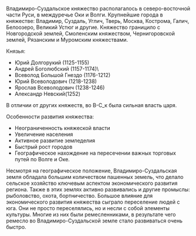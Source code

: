 
Владимиро-Суздальское княжество располагалось в северо-восточной части Руси, в междуречье Оки и Волги.
Крупнейшие города в княжестве: Владимир, Суздаль, Углич, Тверь, Москва, Кострома, Галич, Белоозеро, Великий Устюг и другие.
Княжество границило с Новгородской землей, Смоленским княжеством, Чернигоровской землей, Рязанским и Муромским княжествами. 

Князья:
- Юрий Долгорукий (1125-1155)
- Андрей Боголюбский (1157-1174)\
- Всеволод Большой Гнездо (1176-1212)
- Юрий Всеволодович (1218-1238)
- Ярослав Всеволодович (1238-1246)
- Александр Невский(1252)

В отличии от других княжеств, во В-С_к была сильная власть царя. 

Особенности развития княжества:
- Неограниченность княжеской власти
- Увеличение населения 
- Активное развитие земледелия 
- Быстрый рост городов 
- Географическое нахождение на пересечении важных торговых путей по Волге и Оке.

Несмотря на географическое положение, Владимиро-Суздальская земля обладала большим количеством пашенных земель, что делало сельское хозяйство ключевым аспектом экономического развития региона. Также в этих землях активно развивались и другие промыслы: рыболовство, охота, бортничество.
Большое влияние для экономического развития княжества сыграло переселение людей с юга. Они не просто переселялись, но и несли с собой элементы культуры. Многие из них были ремесленниками, в результате чего ремесло во Владимиро-Суздальской земле стало развиваться очень быстро.
